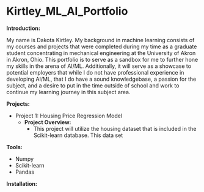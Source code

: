 # Kirtley_ML_AI_Portfolio

**Introduction:**

My name is Dakota Kirtley. My background in machine learning consists of my courses and projects that were completed during my time as a graduate student concentrating in mechanical engineering at the University of Akron in Akron, Ohio. 
This portfolio is to serve as a sandbox for me to further hone my skills in the arena of AI/ML. Additionally, it will serve as a showcase to potential employers that while I do not have professional experience in developing AI/ML, that I do have a sound knowledgebase, a passion for the subject, and a desire to put in the time outside of school and work to continue my learning journey in this subject area.

**Projects:**
* Project 1: Housing Price Regression Model
  * **Project Overview:**
    * This project will utilize the housing dataset that is included in the Scikit-learn database. This data set 

**Tools:**

* Numpy
* Scikit-learn
* Pandas





**Installation:**
